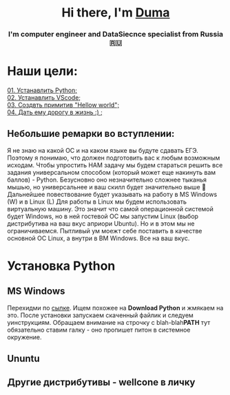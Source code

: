 <h1 align="center">Hi there, I'm <a href="https://t.me/xumepa/" target="_blank">Duma</a> 
<h3 align="center">I'm computer engineer and DataSiecnce specialist from Russia 🇷🇺</h3>


# Наши цели:  
[01. Устанавлить Python;](#t01)  
[02. Устанавлить VScode;](#t02)  
[03. Создвть примитив "Hellow world";](#t03)  
[04. Дать ему дорогу в жизнь :) ;](#t04)  

## Небольшие ремарки во вступлении:
Я не знаю на какой ОС и на каком языке вы будуте сдавать ЕГЭ. Поэтому я понимаю, что должен подготовить вас к любым возможным исходам.
Чтобы упростить НАМ задачу мы будем стараться решить все задания универсальном способом (который может еще накинуть вам баллов) - Python. Безусновно оно незначительно сложнее тыканья мышью, но универсальнее и ваш скилл будет значительно выше :muscle:
Дальнейшее повествование будет указывать на работу в MS Windows (W) и в Linux (L)
Для работы в Linux мы будем использовать виртуальную машину. Это значит что самой операционной системой будет Windows, но в ней гостевой ОС мы запустим Linux (выбор дистрибутива на ваш вкус априори Ubuntu). Но и в этом мы не ограничиваемся. Пытливый ум моежт себе поставить в качестве основной ОС Linux, а внутри в ВМ Windows. Все на ваш вкус.   

<a id='t01'></a>  
# Установка Python  
## MS Windows  
Перехидми по [сылке](https://www.python.org/downloads/). Ищем похожее на **Download Python** и жмякаем на это. После установки запускаем скаченный файлик и следуем уинструкциям. Обращаем внимание на строчку с blah-blah**PATH** тут обязательно ставим галку - оно пропишет питон в системное окружение.

## Ununtu

## Другие дистрибутивы - wellcone в личку
